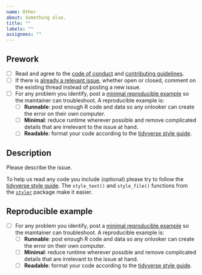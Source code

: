 ```yaml
---
name: Other
about: Something else.
title: ""
labels: ""
assignees: ""
---
```


## Prework

* [ ] Read and agree to the [code of conduct](https://github.com/wlandau/stantargets/blob/main/CODE_OF_CONDUCT.md) and [contributing guidelines](https://github.com/wlandau/stantargets/blob/main/CONTRIBUTING.md).
* [ ] If there is [already a relevant issue](https://github.com/wlandau/stantargets/issues), whether open or closed, comment on the existing thread instead of posting a new issue.
* [ ] For any problem you identify, post a [minimal reproducible example](https://www.tidyverse.org/help/) so the maintainer can troubleshoot. A reproducible example is:
    * [ ] **Runnable**: post enough R code and data so any onlooker can create the error on their own computer.
    * [ ] **Minimal**: reduce runtime wherever possible and remove complicated details that are irrelevant to the issue at hand.
    * [ ] **Readable**: format your code according to the [tidyverse style guide](https://style.tidyverse.org/).

## Description

Please describe the issue.

To help us read any code you include (optional) please try to follow the [tidyverse style guide](https://style.tidyverse.org/). The `style_text()` and `style_file()` functions from the [`styler`](https://github.com/r-lib/styler) package make it easier.

## Reproducible example

* [ ] For any problem you identify, post a [minimal reproducible example](https://www.tidyverse.org/help/) so the maintainer can troubleshoot. A reproducible example is:
    * [ ] **Runnable**: post enough R code and data so any onlooker can create the error on their own computer.
    * [ ] **Minimal**: reduce runtime wherever possible and remove complicated details that are irrelevant to the issue at hand.
    * [ ] **Readable**: format your code according to the [tidyverse style guide](https://style.tidyverse.org/).

